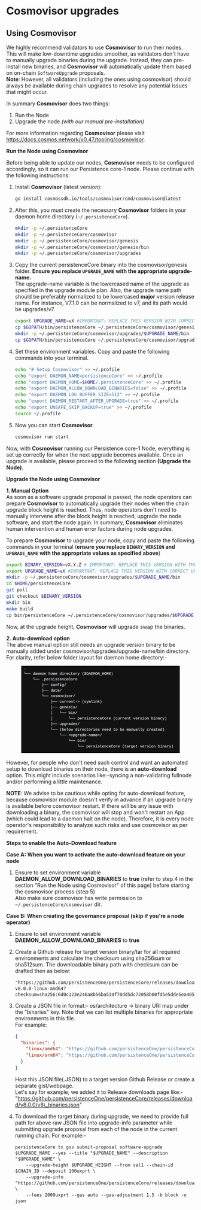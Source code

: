 # Cosmovisor upgrades

## Using Cosmovisor

We highly recommend validators to use **Cosmovisor** to run their nodes. This will make low-downtime upgrades smoother, as validators don't have to manually upgrade binaries during the upgrade. Instead, they can pre-install new binaries, and **Cosmovisor** will automatically update them based on on-chain `SoftwareUpgrade` proposals.\
**Note**: However, all validators (including the ones using cosmovisor) should always be available during chain upgrades to resolve any potential issues that might occur.

In summary **Cosmovisor** does two things:

1. Run the Node
2. Upgrade the node _(with our manual pre-installation)_

For more information regarding **Cosmovisor** please visit https://docs.cosmos.network/v0.47/tooling/cosmovisor.

**Run the Node using Cosmovisor**

Before being able to update our nodes, **Cosmovisor** needs to be configured accordingly, so it can run our Persistence core-1 node. Please continue with the following instructions:

1.  Install **Cosmovisor** (latest version):

    ```bash
    go install cosmossdk.io/tools/cosmovisor/cmd/cosmovisor@latest
    ```
2.  After this, you must create the necessary **Cosmovisor** folders in your daemon home directory (`~/.persistenceCore`).

    ```bash
    mkdir -p ~/.persistenceCore
    mkdir -p ~/.persistenceCore/cosmovisor
    mkdir -p ~/.persistenceCore/cosmovisor/genesis
    mkdir -p ~/.persistenceCore/cosmovisor/genesis/bin
    mkdir -p ~/.persistenceCore/cosmovisor/upgrades
    ```
3.  Copy the current persistenceCore binary into the cosmovisor/genesis folder. **Ensure you replace `UPGRADE_NAME` with the appropriate upgrade-name.**\
    The upgrade-name variable is the lowercased name of the upgrade as specified in the upgrade module plan. Also, the upgrade name path should be preferably normalized to be lowercased **major** version release name. For instance, V7.1.0 can be normalized to v7, and its path would be upgrades/v7.

    ```bash
    export UPGRADE_NAME=vX #IMPORTANT: REPLACE THIS VERSION WITH CORRECT UPGRADE NAME e.g. v7
    cp $GOPATH/bin/persistenceCore ~/.persistenceCore/cosmovisor/genesis/bin
    mkdir -p ~/.persistenceCore/cosmovisor/upgrades/$UPGRADE_NAME/bin
    cp $GOPATH/bin/persistenceCore ~/.persistenceCore/cosmovisor/upgrades/$UPGRADE_NAME/bin
    ```
4.  Set these environment variables. Copy and paste the following commands into your terminal.

    ```bash
    echo "# Setup Cosmovisor" >> ~/.profile
    echo "export DAEMON_NAME=persistenceCore" >> ~/.profile
    echo "export DAEMON_HOME=$HOME/.persistenceCore" >> ~/.profile
    echo "export DAEMON_ALLOW_DOWNLOAD_BINARIES=false" >> ~/.profile
    echo "export DAEMON_LOG_BUFFER_SIZE=512" >> ~/.profile
    echo "export DAEMON_RESTART_AFTER_UPGRADE=true" >> ~/.profile
    echo "export UNSAFE_SKIP_BACKUP=true" >> ~/.profile
    source ~/.profile
    ```
5.  Now you can start **Cosmovisor**.

    ```bash
    cosmovisor run start
    ```

Now, with **Cosmovisor** running our Persistence core-1 Node, everything is set up correctly for when the next upgrade becomes available. Once an upgrade is available, please proceed to the following section **(Upgrade the Node)**.

**Upgrade the Node using Cosmovisor**

**1. Manual Option**\
As soon as a software upgrade proposal is passed, the node operators can prepare **Cosmovisor** to automatically upgrade their nodes when the chain upgrade block height is reached. Thus, node operators don't need to manually intervene after the block height is reached, upgrade the node software, and start the node again. In summary, **Cosmovisor** eliminates human intervention and human error factors during node upgrades.

To prepare **Cosmovisor** to upgrade your node, copy and paste the following commands in your terminal (**ensure you replace `BINARY_VERSION` and `UPGRADE_NAME` with the appropriate values as specified above**)

```bash
export BINARY_VERSION=vX.Y.Z # IMPORTANT: REPLACE THIS VERSION WITH THE APPROPRIATE UPGRADE VERSION
export UPGRADE_NAME=vX #IMPORTANT: REPLACE THIS VERSION WITH CORRECT UPGRADE NAME e.g. v7
mkdir -p ~/.persistenceCore/cosmovisor/upgrades/$UPGRADE_NAME/bin
cd $HOME/persistenceCore
git pull
git checkout $BINARY_VERSION
mkdir bin
make build
cp bin/persistenceCore ~/.persistenceCore/cosmovisor/upgrades/$UPGRADE_NAME/bin
```

Now, at the upgrade height, **Cosmovisor** will upgrade swap the binaries.

**2. Auto-download option**\
The above manual option still needs an upgrade version binary to be manually added under cosmovisor/upgrades/upgrade-name/bin directory. For clarity, refer below folder layout for daemon home directory:-

<figure><img src="../../../.gitbook/assets/image (2) (1).png" alt=""><figcaption></figcaption></figure>

However, for people who don't need such control and want an automated setup to download binaries on their node, there is an **auto-download** option. This might include scenarios like:-syncing a non-validating fullnode and/or performing a little maintenance.

**NOTE**: We advise to be cautious while opting for auto-download feature, because cosmovisor module doesn't verify in advance if an upgrade binary is available before cosmovisor restart. If there will be any issue with downloading a binary, the cosmovisor will stop and won't restart an App (which could lead to a daemon halt on the node). Therefore, it is every node operator's responsibility to analyze such risks and use cosmovisor as per requirement.

**Steps to enable the Auto-Download feature**

**Case A: When you want to activate the auto-download feature on your node**

1. Ensure to set environment variable **DAEMON\_ALLOW\_DOWNLOAD\_BINARIES** to **true** (refer to step.4 in the section "Run the Node using Cosmovisor" of this page) before starting the cosmovisor process (step 5)\
   Also make sure cosmovisor has write permission to `~/.persistenceCore/cosmovisor` dir.

**Case B: When creating the governance proposal (skip if you're a node operator)**

1. Ensure to set environment variable **DAEMON\_ALLOW\_DOWNLOAD\_BINARIES** to **true**
2.  Create a Github release for target version binary/tar for all required environments and calculate the checksum using sha256sum or sha512sum. The downloadable binary path with checksum can be drafted then as below:

    ```
    "https://github.com/persistenceOne/persistenceCore/releases/download/v8.0.0/persistenceCore-v8.0.0-linux-amd64?checksum=sha256:6d0c123e246a8b56ba534f70dd5dc72058b00fd5e5dde5ea40509ff51efc42e2"
    ```
3.  Create a JSON file in format:- os/architecture -> binary URI map under the "binaries" key. Note that we can list multiple binaries for appropriate environments in this file.\
    For example:

    ```json
    {
      "binaries": {
        "linux/amd64": "https://github.com/persistenceOne/persistenceCore/releases/download/v8.0.0/persistenceCore-v8.0.0-linux-amd64?checksum=sha256:6d0c123e246a8b56ba534f70dd5dc72058b00fd5e5dde5ea40509ff51efc42e2",
        "linux/arm64": "https://github.com/persistenceOne/persistenceCore/releases/download/v8.0.0/persistenceCore-v8.0.0-linux-arm64?checksum=sha256:a0afbbe35eda3d5e52a7907bcae296415e84b3ff6c7da97429d91f324004a5ab"
      }
    }
    ```

    Host this JSON file(.JSON) to a target version Github Release or create a separate gist/webpage.\
    Let's say for example, we added it to Release downloads page like:- "https://github.com/persistenceOne/persistenceCore/releases/download/v8.0.0/v8\_binaries.json"
4.  To download the target binary during upgrade, we need to provide full path for above raw JSON file into upgrade-info parameter while submitting upgrade proposal from each of the node in the current running chain. For example:-

    ```shell
    persistenceCore tx gov submit-proposal software-upgrade $UPGRADE_NAME --yes --title "$UPGRADE_NAME" --description "$UPGRADE_NAME" \
        --upgrade-height $UPGRADE_HEIGHT --from val1 --chain-id $CHAIN_ID --deposit 100uxprt \
        --upgrade-info "https://github.com/persistenceOne/persistenceCore/releases/download/v8.0.0/raw/v8_binaries.json" \
        --fees 2000uxprt --gas auto --gas-adjustment 1.5 -b block -o json
    ```
